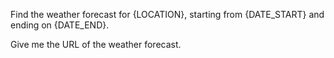 Find the weather forecast for {LOCATION}, starting from {DATE_START} and ending on {DATE_END}.

Give me the URL of the weather forecast.